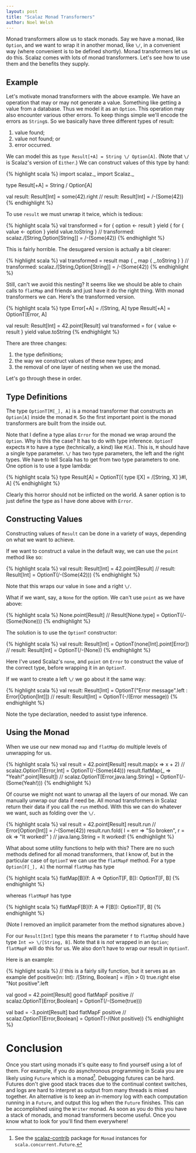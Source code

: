 ```yaml
---
layout: post
title: "Scalaz Monad Transformers"
author: Noel Welsh
---
```


Monad transformers allow us to stack monads. Say we have a monad, like `Option`, and we want to wrap it in another monad, like `\/`, in a convenient way (where convenient is to be defined shortly). Monad transformers let us do this. Scalaz comes with lots of monad transformers. Let's see how to use them and the benefits they supply.

<!-- break -->

## Example

Let's motivate monad transformers with the above example. We have an operation that may or may not generate a value. Something like getting a value from a database. Thus we model it as an `Option`. This operation may also encounter various other errors. To keep things simple we'll encode the errors as `String`s. So we basically have three different types of result:

1. value found;
2. value not found; or
3. error occurred.

We can model this as `type Result[+A] = String \/ Option[A]`. (Note that `\/` is Scalaz's version of `Either`.)  We can construct values of this type by hand:

{% highlight scala %}
import scalaz._
import Scalaz._

type Result[+A] = String \/ Option[A]

val result: Result[Int] = some(42).right
// result: Result[Int] = \/-(Some(42))
{% endhighlight %}

To use `result` we must unwrap it twice, which is tedious:

{% highlight scala %}
val transformed =
  for {
    option <- result
  } yield {
    for {
      value <- option
    } yield value.toString
  }
// transformed: scalaz.\/[String,Option[String]] = \/-(Some(42))
{% endhighlight %}

This is fairly horrible. The desugared version is actually a bit clearer:

{% highlight scala %}
val transformed = result map { _ map { _.toString } }
// transformed: scalaz.\/[String,Option[String]] = \/-(Some(42))
{% endhighlight %}

Still, can't we avoid this nesting? It seems like we should be able to chain calls to `flatMap` and friends and just have it do the right thing. With monad transformers we can. Here's the transformed version.

{% highlight scala %}
type Error[+A] = \/[String, A]
type Result[+A] = OptionT[Error, A]

val result: Result[Int] = 42.point[Result]
val transformed =
  for {
    value <- result
  } yield value.toString
{% endhighlight %}

There are three changes:

1. the type definitions;
2. the way we construct values of these new types; and
3. the removal of one layer of nesting when we use the monad.

Let's go through these in order.

## Type Definitions

The type `OptionT[M[_], A]` is a monad transformer that constructs an `Option[A]` inside the monad `M`. So the first important point is the monad transformers are built from the inside out.

Note that I define a type alias `Error` for the monad we wrap around the `Option`. Why is this the case? It has to do with type inference. `OptionT` expects `M` to have a type (technically, a kind) like `M[A]`. This is, `M` should have a single type parameter. `\/` has two type parameters, the left and the right types. We have to tell Scala has to get from two type parameters to one. One option is to use a type lambda:

{% highlight scala %}
type Result[A] = OptionT[{ type l[X] = \/[String, X] }#l, A]
{% endhighlight %}

Clearly this horror should not be inflicted on the world. A saner option is to just define the type as I have done above with `Error`.

## Constructing Values

Constructing values of `Result` can be done in a variety of ways, depending on what we want to achieve.

If we want to construct a value in the default way, we can use the `point` method like so:

{% highlight scala %}
val result: Result[Int] = 42.point[Result]
// result: Result[Int] = OptionT(\/-(Some(42)))
{% endhighlight %}

Note that this wraps our value in `Some` and a right `\/`.

What if we want, say, a `None` for the option. We can't use `point` as we have above:

{% highlight scala %}
None.point[Result]
// Result[None.type] = OptionT(\/-(Some(None)))
{% endhighlight %}

The solution is to use the `OptionT` constructor:

{% highlight scala %}
val result: Result[Int] = OptionT(none[Int].point[Error])
// result: Result[Int] = OptionT(\/-(None))
{% endhighlight %}

Here I've used Scalaz's `none`, and `point` on `Error` to construct the value of the correct type, before wrapping it in an `OptionT`.

If we want to create a left `\/` we go about it the same way:

{% highlight scala %}
val result: Result[Int] = OptionT("Error message".left : Error[Option[Int]])
// result: Result[Int] = OptionT(-\/(Error message))
{% endhighlight %}

Note the type declaration, needed to assist type inference.


## Using the Monad

When we use our new monad `map` and `flatMap` do multiple levels of unwrapping for us.

{% highlight scala %}
val result = 42.point[Result]
result.map(x => x + 2)
// scalaz.OptionT[Error,Int] = OptionT(\/-(Some(44)))
result.flatMap(_ => "Yeah!".point[Result])
// scalaz.OptionT[Error,java.lang.String] = OptionT(\/-(Some(Yeah!)))
{% endhighlight %}

Of course we might not want to unwrap all the layers of our monad. We can manually unwrap our data if need be. All monad transformers in Scalaz return their data if you call the `run` method. With this we can do whatever we want, such as folding over the `\/`.

{% highlight scala %}
val result = 42.point[Result]
result.run
// Error[Option[Int]] = \/-(Some(42))
result.run.fold(
  l = err => "So broken",
  r = ok  => "It worked!"
)
// java.lang.String = It worked!
{% endhighlight %}

What about some utility functions to help with this? There are no such methods defined for all monad transformers, that I know of, but in the particular case of `OptionT` we can use the `flatMapF` method. For a type `Option[F[_], A]` the normal `flatMap` has type

{% highlight scala %}
flatMap[B](f: A => OptionT[F, B]): OptionT[F, B]
{% endhighlight %}

whereas `flatMapF` has type

{% highlight scala %}
flatMapF[B](f: A => F[B]): OptionT[F, B]
{% endhighlight %}

(Note I removed an implicit parameter from the method signatures above.)

For our `Result[Int]` type this means the parameter `f` to `flatMap` should have type `Int => \/[String, B]`. Note that `B` is *not* wrapped in an `Option`; `flatMapF` will do this for us. We also don't have to wrap our result in `OptionT`.

Here is an example:

{% highlight scala %}
// this is a fairly silly function, but it serves as an example
def positive(in: Int): \/[String, Boolean] =
  if(in > 0)
    true.right
  else
    "Not positive".left

val good = 42.point[Result]
good flatMapF positive
// scalaz.OptionT[Error,Boolean] = OptionT(\/-(Some(true)))

val bad = -3.point[Result]
bad flatMapF positive
// scalaz.OptionT[Error,Boolean] = OptionT(-\/(Not positive))
{% endhighlight %}


# Conclusion

Once you start using monads it's quite easy to find yourself using a lot of them. For example, if you do asynchronous programming in Scala you are likely using `Future` which is a monad[^scalaz-contrib]. Debugging futures can be hard. Futures don't give good stack traces due to the continual context switches, and logs are hard to interpret as output from many threads is mixed together. An alternative is to keep an in-memory log with each computation running in a `Future`, and output this log when the `Future` finishes. This can be accomplished using the `Writer` monad. As soon as you do this you have a stack of monads, and monad transformers become useful. Once you know what to look for you'll find them everywhere!

[^scalaz-contrib]: See the [scalaz-contrib](https://github.com/typelevel/scalaz-contrib) package for `Monad` instances for `scala.concurrent.Future`.
